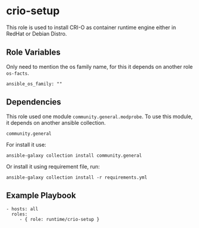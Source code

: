 crio-setup
=========

This role is used to install CRI-O as container runtime engine either in RedHat or Debian Distro.

Role Variables
--------------

Only need to mention the os family name, for this it depends on another role `os-facts`.

    ansible_os_family: ""

Dependencies
------------

This role used one module `community.general.modprobe`. To use this module, it depends on another ansible collection.

    community.general

For install it use:

    ansible-galaxy collection install community.general

Or install it using requirement file, run:

    ansible-galaxy collection install -r requirements.yml

Example Playbook
----------------

    - hosts: all
      roles:
         - { role: runtime/crio-setup }


